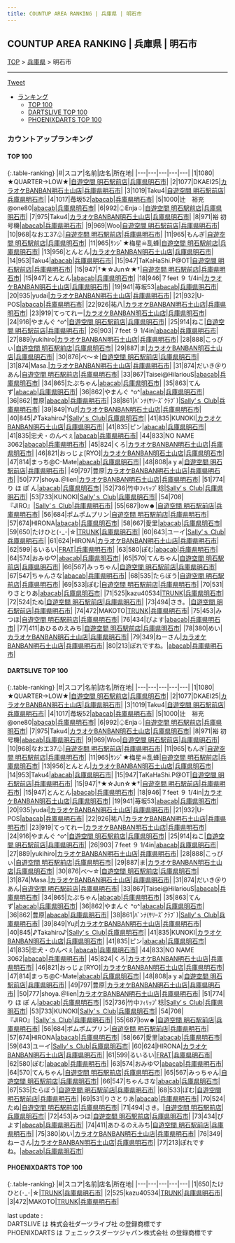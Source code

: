 ```yaml
---
title: COUNTUP AREA RANKING | 兵庫県 | 明石市
---
```

## COUNTUP AREA RANKING | 兵庫県 | 明石市

[TOP](/darts/rank/) > [兵庫県](/darts/rank/兵庫県/) > 明石市

___

<a href="https://twitter.com/share?ref_src=twsrc%5Etfw" data-text="COUNTUP AREA RANKING | 兵庫県明石市" class="twitter-share-button" data-hashtags="DARTSLIVE,PHOENIXDARTS,darts,ダーツ" data-show-count="false">Tweet</a>

* [ランキング](#カウントアップランキング)
    * [TOP 100](#top-100)
    * [DARTSLIVE TOP 100](#dartslive-top-100)
    * [PHOENIXDARTS TOP 100](#phoenixdarts-top-100)

### カウントアップランキング

#### TOP 100



{:.table-ranking}
|#|スコア|名前|店名|所在地|
|---|---|---|---|---|
|1|1080|<span class="rank-name-dl">★QUARTER→LOW★</span>|<a href="https://search.dartslive.com/jp/shop/cf31be5b9eb2e6595f9f3321c1147265">自遊空間 明石駅前店</a>|<a href="/darts/rank/兵庫県/明石市">兵庫県明石市</a>|
|2|1077|<span class="rank-name-dl">DKAEI25</span>|<a href="https://search.dartslive.com/jp/shop/b8350ee990ae59d50d9b047a20a7ba1e">カラオケBANBAN明石土山店</a>|<a href="/darts/rank/兵庫県/明石市">兵庫県明石市</a>|
|3|1019|<span class="rank-name-dl">Taku4</span>|<a href="https://search.dartslive.com/jp/shop/cf31be5b9eb2e6595f9f3321c1147265">自遊空間 明石駅前店</a>|<a href="/darts/rank/兵庫県/明石市">兵庫県明石市</a>|
|4|1017|<span class="rank-name-dl">苺坂52</span>|<a href="https://search.dartslive.com/jp/shop/890ea0449c89582f58d385ea46352d8f">abacab</a>|<a href="/darts/rank/兵庫県/明石市">兵庫県明石市</a>|
|5|1000|<span class="rank-name-dl">辻　裕充@one80</span>|<a href="https://search.dartslive.com/jp/shop/890ea0449c89582f58d385ea46352d8f">abacab</a>|<a href="/darts/rank/兵庫県/明石市">兵庫県明石市</a>|
|6|992|<span class="rank-name-dl">♤Enja♤</span>|<a href="https://search.dartslive.com/jp/shop/cf31be5b9eb2e6595f9f3321c1147265">自遊空間 明石駅前店</a>|<a href="/darts/rank/兵庫県/明石市">兵庫県明石市</a>|
|7|975|<span class="rank-name-dl">Taku4</span>|<a href="https://search.dartslive.com/jp/shop/b8350ee990ae59d50d9b047a20a7ba1e">カラオケBANBAN明石土山店</a>|<a href="/darts/rank/兵庫県/明石市">兵庫県明石市</a>|
|8|971|<span class="rank-name-dl">裕 初号機</span>|<a href="https://search.dartslive.com/jp/shop/890ea0449c89582f58d385ea46352d8f">abacab</a>|<a href="/darts/rank/兵庫県/明石市">兵庫県明石市</a>|
|9|969|<span class="rank-name-dl">Woo</span>|<a href="https://search.dartslive.com/jp/shop/cf31be5b9eb2e6595f9f3321c1147265">自遊空間 明石駅前店</a>|<a href="/darts/rank/兵庫県/明石市">兵庫県明石市</a>|
|10|968|<span class="rank-name-dl">なおエ37♧</span>|<a href="https://search.dartslive.com/jp/shop/cf31be5b9eb2e6595f9f3321c1147265">自遊空間 明石駅前店</a>|<a href="/darts/rank/兵庫県/明石市">兵庫県明石市</a>|
|11|965|<span class="rank-name-dl">もんぎ</span>|<a href="https://search.dartslive.com/jp/shop/cf31be5b9eb2e6595f9f3321c1147265">自遊空間 明石駅前店</a>|<a href="/darts/rank/兵庫県/明石市">兵庫県明石市</a>|
|11|965|<span class="rank-name-dl">ｻﾝｼﾞ★梅星☠乱蜂</span>|<a href="https://search.dartslive.com/jp/shop/cf31be5b9eb2e6595f9f3321c1147265">自遊空間 明石駅前店</a>|<a href="/darts/rank/兵庫県/明石市">兵庫県明石市</a>|
|13|956|<span class="rank-name-dl">とんとん</span>|<a href="https://search.dartslive.com/jp/shop/b8350ee990ae59d50d9b047a20a7ba1e">カラオケBANBAN明石土山店</a>|<a href="/darts/rank/兵庫県/明石市">兵庫県明石市</a>|
|14|953|<span class="rank-name-dl">Taku4</span>|<a href="https://search.dartslive.com/jp/shop/890ea0449c89582f58d385ea46352d8f">abacab</a>|<a href="/darts/rank/兵庫県/明石市">兵庫県明石市</a>|
|15|947|<span class="rank-name-dl">TaKaHaShi.P@OT</span>|<a href="https://search.dartslive.com/jp/shop/cf31be5b9eb2e6595f9f3321c1147265">自遊空間 明石駅前店</a>|<a href="/darts/rank/兵庫県/明石市">兵庫県明石市</a>|
|15|947|<span class="rank-name-dl">†★☆Jun☆★†</span>|<a href="https://search.dartslive.com/jp/shop/cf31be5b9eb2e6595f9f3321c1147265">自遊空間 明石駅前店</a>|<a href="/darts/rank/兵庫県/明石市">兵庫県明石市</a>|
|15|947|<span class="rank-name-dl">とんとん</span>|<a href="https://search.dartslive.com/jp/shop/890ea0449c89582f58d385ea46352d8f">abacab</a>|<a href="/darts/rank/兵庫県/明石市">兵庫県明石市</a>|
|18|946|<span class="rank-name-dl">７feet ９ 1/4in</span>|<a href="https://search.dartslive.com/jp/shop/b8350ee990ae59d50d9b047a20a7ba1e">カラオケBANBAN明石土山店</a>|<a href="/darts/rank/兵庫県/明石市">兵庫県明石市</a>|
|19|941|<span class="rank-name-dl">苺坂53</span>|<a href="https://search.dartslive.com/jp/shop/890ea0449c89582f58d385ea46352d8f">abacab</a>|<a href="/darts/rank/兵庫県/明石市">兵庫県明石市</a>|
|20|935|<span class="rank-name-dl">yudai</span>|<a href="https://search.dartslive.com/jp/shop/b8350ee990ae59d50d9b047a20a7ba1e">カラオケBANBAN明石土山店</a>|<a href="/darts/rank/兵庫県/明石市">兵庫県明石市</a>|
|21|932|<span class="rank-name-dl">U-POS</span>|<a href="https://search.dartslive.com/jp/shop/890ea0449c89582f58d385ea46352d8f">abacab</a>|<a href="/darts/rank/兵庫県/明石市">兵庫県明石市</a>|
|22|926|<span class="rank-name-dl">祐八</span>|<a href="https://search.dartslive.com/jp/shop/b8350ee990ae59d50d9b047a20a7ba1e">カラオケBANBAN明石土山店</a>|<a href="/darts/rank/兵庫県/明石市">兵庫県明石市</a>|
|23|919|<span class="rank-name-dl">てってれー</span>|<a href="https://search.dartslive.com/jp/shop/b8350ee990ae59d50d9b047a20a7ba1e">カラオケBANBAN明石土山店</a>|<a href="/darts/rank/兵庫県/明石市">兵庫県明石市</a>|
|24|916|<span class="rank-name-dl">やまんぐ ^o^</span>|<a href="https://search.dartslive.com/jp/shop/cf31be5b9eb2e6595f9f3321c1147265">自遊空間 明石駅前店</a>|<a href="/darts/rank/兵庫県/明石市">兵庫県明石市</a>|
|25|914|<span class="rank-name-dl">ねこ</span>|<a href="https://search.dartslive.com/jp/shop/cf31be5b9eb2e6595f9f3321c1147265">自遊空間 明石駅前店</a>|<a href="/darts/rank/兵庫県/明石市">兵庫県明石市</a>|
|26|903|<span class="rank-name-dl">７feet ９ 1/4in</span>|<a href="https://search.dartslive.com/jp/shop/890ea0449c89582f58d385ea46352d8f">abacab</a>|<a href="/darts/rank/兵庫県/明石市">兵庫県明石市</a>|
|27|889|<span class="rank-name-dl">yukihiro</span>|<a href="https://search.dartslive.com/jp/shop/b8350ee990ae59d50d9b047a20a7ba1e">カラオケBANBAN明石土山店</a>|<a href="/darts/rank/兵庫県/明石市">兵庫県明石市</a>|
|28|888|<span class="rank-name-dl">こっぴぃ</span>|<a href="https://search.dartslive.com/jp/shop/cf31be5b9eb2e6595f9f3321c1147265">自遊空間 明石駅前店</a>|<a href="/darts/rank/兵庫県/明石市">兵庫県明石市</a>|
|29|887|<span class="rank-name-dl">ま</span>|<a href="https://search.dartslive.com/jp/shop/b8350ee990ae59d50d9b047a20a7ba1e">カラオケBANBAN明石土山店</a>|<a href="/darts/rank/兵庫県/明石市">兵庫県明石市</a>|
|30|876|<span class="rank-name-dl">べ～☆</span>|<a href="https://search.dartslive.com/jp/shop/cf31be5b9eb2e6595f9f3321c1147265">自遊空間 明石駅前店</a>|<a href="/darts/rank/兵庫県/明石市">兵庫県明石市</a>|
|31|874|<span class="rank-name-dl">Masa.</span>|<a href="https://search.dartslive.com/jp/shop/b8350ee990ae59d50d9b047a20a7ba1e">カラオケBANBAN明石土山店</a>|<a href="/darts/rank/兵庫県/明石市">兵庫県明石市</a>|
|31|874|<span class="rank-name-dl">だいき＠りあん</span>|<a href="https://search.dartslive.com/jp/shop/cf31be5b9eb2e6595f9f3321c1147265">自遊空間 明石駅前店</a>|<a href="/darts/rank/兵庫県/明石市">兵庫県明石市</a>|
|33|867|<span class="rank-name-dl">Taisei@HilariouS</span>|<a href="https://search.dartslive.com/jp/shop/890ea0449c89582f58d385ea46352d8f">abacab</a>|<a href="/darts/rank/兵庫県/明石市">兵庫県明石市</a>|
|34|865|<span class="rank-name-dl">たぷちゃん</span>|<a href="https://search.dartslive.com/jp/shop/890ea0449c89582f58d385ea46352d8f">abacab</a>|<a href="/darts/rank/兵庫県/明石市">兵庫県明石市</a>|
|35|863|<span class="rank-name-dl">てんず</span>|<a href="https://search.dartslive.com/jp/shop/890ea0449c89582f58d385ea46352d8f">abacab</a>|<a href="/darts/rank/兵庫県/明石市">兵庫県明石市</a>|
|36|862|<span class="rank-name-dl">やまんぐ ^o^</span>|<a href="https://search.dartslive.com/jp/shop/890ea0449c89582f58d385ea46352d8f">abacab</a>|<a href="/darts/rank/兵庫県/明石市">兵庫県明石市</a>|
|36|862|<span class="rank-name-dl">豊原</span>|<a href="https://search.dartslive.com/jp/shop/890ea0449c89582f58d385ea46352d8f">abacab</a>|<a href="/darts/rank/兵庫県/明石市">兵庫県明石市</a>|
|38|861|<span class="rank-name-dl">ﾊﾞﾝﾅ(ｻﾘｰｽﾞｸﾗﾌﾞ)</span>|<a href="https://search.dartslive.com/jp/shop/0e1a0ed39bbffacd0d9b047a20a7ba1e">Sally’ｓ Club</a>|<a href="/darts/rank/兵庫県/明石市">兵庫県明石市</a>|
|39|849|<span class="rank-name-dl">Yuj!</span>|<a href="https://search.dartslive.com/jp/shop/b8350ee990ae59d50d9b047a20a7ba1e">カラオケBANBAN明石土山店</a>|<a href="/darts/rank/兵庫県/明石市">兵庫県明石市</a>|
|40|845|<span class="rank-name-dl">♪Takahiro♪</span>|<a href="https://search.dartslive.com/jp/shop/0e1a0ed39bbffacd0d9b047a20a7ba1e">Sally’ｓ Club</a>|<a href="/darts/rank/兵庫県/明石市">兵庫県明石市</a>|
|41|835|<span class="rank-name-dl">KUNOKI</span>|<a href="https://search.dartslive.com/jp/shop/b8350ee990ae59d50d9b047a20a7ba1e">カラオケBANBAN明石土山店</a>|<a href="/darts/rank/兵庫県/明石市">兵庫県明石市</a>|
|41|835|<span class="rank-name-dl">ピン</span>|<a href="https://search.dartslive.com/jp/shop/890ea0449c89582f58d385ea46352d8f">abacab</a>|<a href="/darts/rank/兵庫県/明石市">兵庫県明石市</a>|
|41|835|<span class="rank-name-dl">忠犬・のんべぇ</span>|<a href="https://search.dartslive.com/jp/shop/890ea0449c89582f58d385ea46352d8f">abacab</a>|<a href="/darts/rank/兵庫県/明石市">兵庫県明石市</a>|
|44|833|<span class="rank-name-dl">NO NAME 3062</span>|<a href="https://search.dartslive.com/jp/shop/890ea0449c89582f58d385ea46352d8f">abacab</a>|<a href="/darts/rank/兵庫県/明石市">兵庫県明石市</a>|
|45|824|<span class="rank-name-dl">くろ</span>|<a href="https://search.dartslive.com/jp/shop/b8350ee990ae59d50d9b047a20a7ba1e">カラオケBANBAN明石土山店</a>|<a href="/darts/rank/兵庫県/明石市">兵庫県明石市</a>|
|46|821|<span class="rank-name-dl">おっじょ[RYO]</span>|<a href="https://search.dartslive.com/jp/shop/b8350ee990ae59d50d9b047a20a7ba1e">カラオケBANBAN明石土山店</a>|<a href="/darts/rank/兵庫県/明石市">兵庫県明石市</a>|
|47|814|<span class="rank-name-dl">まっち@C-Mate</span>|<a href="https://search.dartslive.com/jp/shop/890ea0449c89582f58d385ea46352d8f">abacab</a>|<a href="/darts/rank/兵庫県/明石市">兵庫県明石市</a>|
|48|808|<span class="rank-name-dl">a y a</span>|<a href="https://search.dartslive.com/jp/shop/cf31be5b9eb2e6595f9f3321c1147265">自遊空間 明石駅前店</a>|<a href="/darts/rank/兵庫県/明石市">兵庫県明石市</a>|
|49|797|<span class="rank-name-dl">豊原</span>|<a href="https://search.dartslive.com/jp/shop/b8350ee990ae59d50d9b047a20a7ba1e">カラオケBANBAN明石土山店</a>|<a href="/darts/rank/兵庫県/明石市">兵庫県明石市</a>|
|50|777|<span class="rank-name-dl">shoya.＠lien</span>|<a href="https://search.dartslive.com/jp/shop/b8350ee990ae59d50d9b047a20a7ba1e">カラオケBANBAN明石土山店</a>|<a href="/darts/rank/兵庫県/明石市">兵庫県明石市</a>|
|51|774|<span class="rank-name-dl">り ほ ぽ ん</span>|<a href="https://search.dartslive.com/jp/shop/890ea0449c89582f58d385ea46352d8f">abacab</a>|<a href="/darts/rank/兵庫県/明石市">兵庫県明石市</a>|
|52|736|<span class="rank-name-dl">竹中ﾌｨﾘｯﾌﾟ稔</span>|<a href="https://search.dartslive.com/jp/shop/0e1a0ed39bbffacd0d9b047a20a7ba1e">Sally’ｓ Club</a>|<a href="/darts/rank/兵庫県/明石市">兵庫県明石市</a>|
|53|733|<span class="rank-name-dl">KUNOKI</span>|<a href="https://search.dartslive.com/jp/shop/0e1a0ed39bbffacd0d9b047a20a7ba1e">Sally’ｓ Club</a>|<a href="/darts/rank/兵庫県/明石市">兵庫県明石市</a>|
|54|708|<span class="rank-name-dl">『JIRO』</span>|<a href="https://search.dartslive.com/jp/shop/0e1a0ed39bbffacd0d9b047a20a7ba1e">Sally’ｓ Club</a>|<a href="/darts/rank/兵庫県/明石市">兵庫県明石市</a>|
|55|687|<span class="rank-name-dl">low☻</span>|<a href="https://search.dartslive.com/jp/shop/cf31be5b9eb2e6595f9f3321c1147265">自遊空間 明石駅前店</a>|<a href="/darts/rank/兵庫県/明石市">兵庫県明石市</a>|
|56|684|<span class="rank-name-dl">ポムポムプリン</span>|<a href="https://search.dartslive.com/jp/shop/cf31be5b9eb2e6595f9f3321c1147265">自遊空間 明石駅前店</a>|<a href="/darts/rank/兵庫県/明石市">兵庫県明石市</a>|
|57|674|<span class="rank-name-dl">HIRONA</span>|<a href="https://search.dartslive.com/jp/shop/890ea0449c89582f58d385ea46352d8f">abacab</a>|<a href="/darts/rank/兵庫県/明石市">兵庫県明石市</a>|
|58|667|<span class="rank-name-dl">愛里</span>|<a href="https://search.dartslive.com/jp/shop/890ea0449c89582f58d385ea46352d8f">abacab</a>|<a href="/darts/rank/兵庫県/明石市">兵庫県明石市</a>|
|59|650|<span class="rank-name-pd">たけひと(･_･&#124;☆</span>|<a href="https://vs.phoenixdarts.com/jp/shop/shopDetailInfo/s_88333?s_seq=88333">TRUNK</a>|<a href="/darts/rank/兵庫県/明石市">兵庫県明石市</a>|
|60|643|<span class="rank-name-dl">ユーイ</span>|<a href="https://search.dartslive.com/jp/shop/0e1a0ed39bbffacd0d9b047a20a7ba1e">Sally’ｓ Club</a>|<a href="/darts/rank/兵庫県/明石市">兵庫県明石市</a>|
|61|624|<span class="rank-name-dl">HIRONA</span>|<a href="https://search.dartslive.com/jp/shop/b8350ee990ae59d50d9b047a20a7ba1e">カラオケBANBAN明石土山店</a>|<a href="/darts/rank/兵庫県/明石市">兵庫県明石市</a>|
|62|599|<span class="rank-name-dl">るいるい</span>|<a href="https://search.dartslive.com/jp/shop/728ea68c93df42ae0d9b047a20a7ba1e">FRAT</a>|<a href="/darts/rank/兵庫県/明石市">兵庫県明石市</a>|
|63|580|<span class="rank-name-dl">ぽむ</span>|<a href="https://search.dartslive.com/jp/shop/890ea0449c89582f58d385ea46352d8f">abacab</a>|<a href="/darts/rank/兵庫県/明石市">兵庫県明石市</a>|
|64|574|<span class="rank-name-dl">おみゆ♡</span>|<a href="https://search.dartslive.com/jp/shop/890ea0449c89582f58d385ea46352d8f">abacab</a>|<a href="/darts/rank/兵庫県/明石市">兵庫県明石市</a>|
|65|570|<span class="rank-name-dl">てんちゃん</span>|<a href="https://search.dartslive.com/jp/shop/cf31be5b9eb2e6595f9f3321c1147265">自遊空間 明石駅前店</a>|<a href="/darts/rank/兵庫県/明石市">兵庫県明石市</a>|
|66|567|<span class="rank-name-dl">みっちゃん</span>|<a href="https://search.dartslive.com/jp/shop/cf31be5b9eb2e6595f9f3321c1147265">自遊空間 明石駅前店</a>|<a href="/darts/rank/兵庫県/明石市">兵庫県明石市</a>|
|67|547|<span class="rank-name-dl">ちゃんさな</span>|<a href="https://search.dartslive.com/jp/shop/890ea0449c89582f58d385ea46352d8f">abacab</a>|<a href="/darts/rank/兵庫県/明石市">兵庫県明石市</a>|
|68|535|<span class="rank-name-dl">たらぼう</span>|<a href="https://search.dartslive.com/jp/shop/cf31be5b9eb2e6595f9f3321c1147265">自遊空間 明石駅前店</a>|<a href="/darts/rank/兵庫県/明石市">兵庫県明石市</a>|
|69|533|<span class="rank-name-dl">ぽむ</span>|<a href="https://search.dartslive.com/jp/shop/cf31be5b9eb2e6595f9f3321c1147265">自遊空間 明石駅前店</a>|<a href="/darts/rank/兵庫県/明石市">兵庫県明石市</a>|
|70|531|<span class="rank-name-dl">りさとりあ</span>|<a href="https://search.dartslive.com/jp/shop/890ea0449c89582f58d385ea46352d8f">abacab</a>|<a href="/darts/rank/兵庫県/明石市">兵庫県明石市</a>|
|71|525|<span class="rank-name-pd">kazu40534</span>|<a href="https://vs.phoenixdarts.com/jp/shop/shopDetailInfo/s_88333?s_seq=88333">TRUNK</a>|<a href="/darts/rank/兵庫県/明石市">兵庫県明石市</a>|
|72|524|<span class="rank-name-dl">たぬ</span>|<a href="https://search.dartslive.com/jp/shop/cf31be5b9eb2e6595f9f3321c1147265">自遊空間 明石駅前店</a>|<a href="/darts/rank/兵庫県/明石市">兵庫県明石市</a>|
|73|494|<span class="rank-name-dl">さき。</span>|<a href="https://search.dartslive.com/jp/shop/cf31be5b9eb2e6595f9f3321c1147265">自遊空間 明石駅前店</a>|<a href="/darts/rank/兵庫県/明石市">兵庫県明石市</a>|
|74|472|<span class="rank-name-pd">MAKOTO</span>|<a href="https://vs.phoenixdarts.com/jp/shop/shopDetailInfo/s_88333?s_seq=88333">TRUNK</a>|<a href="/darts/rank/兵庫県/明石市">兵庫県明石市</a>|
|75|453|<span class="rank-name-dl">みつほ</span>|<a href="https://search.dartslive.com/jp/shop/cf31be5b9eb2e6595f9f3321c1147265">自遊空間 明石駅前店</a>|<a href="/darts/rank/兵庫県/明石市">兵庫県明石市</a>|
|76|434|<span class="rank-name-dl">ぴよす</span>|<a href="https://search.dartslive.com/jp/shop/890ea0449c89582f58d385ea46352d8f">abacab</a>|<a href="/darts/rank/兵庫県/明石市">兵庫県明石市</a>|
|77|411|<span class="rank-name-dl">あひるのえみち</span>|<a href="https://search.dartslive.com/jp/shop/cf31be5b9eb2e6595f9f3321c1147265">自遊空間 明石駅前店</a>|<a href="/darts/rank/兵庫県/明石市">兵庫県明石市</a>|
|78|380|<span class="rank-name-dl">めい</span>|<a href="https://search.dartslive.com/jp/shop/b8350ee990ae59d50d9b047a20a7ba1e">カラオケBANBAN明石土山店</a>|<a href="/darts/rank/兵庫県/明石市">兵庫県明石市</a>|
|79|349|<span class="rank-name-dl">ねーさん</span>|<a href="https://search.dartslive.com/jp/shop/b8350ee990ae59d50d9b047a20a7ba1e">カラオケBANBAN明石土山店</a>|<a href="/darts/rank/兵庫県/明石市">兵庫県明石市</a>|
|80|213|<span class="rank-name-dl">ぽれですね。</span>|<a href="https://search.dartslive.com/jp/shop/890ea0449c89582f58d385ea46352d8f">abacab</a>|<a href="/darts/rank/兵庫県/明石市">兵庫県明石市</a>|


#### DARTSLIVE TOP 100



{:.table-ranking}
|#|スコア|名前|店名|所在地|
|---|---|---|---|---|
|1|1080|<span class="rank-name-dl">★QUARTER→LOW★</span>|<a href="https://search.dartslive.com/jp/shop/cf31be5b9eb2e6595f9f3321c1147265">自遊空間 明石駅前店</a>|<a href="/darts/rank/兵庫県/明石市">兵庫県明石市</a>|
|2|1077|<span class="rank-name-dl">DKAEI25</span>|<a href="https://search.dartslive.com/jp/shop/b8350ee990ae59d50d9b047a20a7ba1e">カラオケBANBAN明石土山店</a>|<a href="/darts/rank/兵庫県/明石市">兵庫県明石市</a>|
|3|1019|<span class="rank-name-dl">Taku4</span>|<a href="https://search.dartslive.com/jp/shop/cf31be5b9eb2e6595f9f3321c1147265">自遊空間 明石駅前店</a>|<a href="/darts/rank/兵庫県/明石市">兵庫県明石市</a>|
|4|1017|<span class="rank-name-dl">苺坂52</span>|<a href="https://search.dartslive.com/jp/shop/890ea0449c89582f58d385ea46352d8f">abacab</a>|<a href="/darts/rank/兵庫県/明石市">兵庫県明石市</a>|
|5|1000|<span class="rank-name-dl">辻　裕充@one80</span>|<a href="https://search.dartslive.com/jp/shop/890ea0449c89582f58d385ea46352d8f">abacab</a>|<a href="/darts/rank/兵庫県/明石市">兵庫県明石市</a>|
|6|992|<span class="rank-name-dl">♤Enja♤</span>|<a href="https://search.dartslive.com/jp/shop/cf31be5b9eb2e6595f9f3321c1147265">自遊空間 明石駅前店</a>|<a href="/darts/rank/兵庫県/明石市">兵庫県明石市</a>|
|7|975|<span class="rank-name-dl">Taku4</span>|<a href="https://search.dartslive.com/jp/shop/b8350ee990ae59d50d9b047a20a7ba1e">カラオケBANBAN明石土山店</a>|<a href="/darts/rank/兵庫県/明石市">兵庫県明石市</a>|
|8|971|<span class="rank-name-dl">裕 初号機</span>|<a href="https://search.dartslive.com/jp/shop/890ea0449c89582f58d385ea46352d8f">abacab</a>|<a href="/darts/rank/兵庫県/明石市">兵庫県明石市</a>|
|9|969|<span class="rank-name-dl">Woo</span>|<a href="https://search.dartslive.com/jp/shop/cf31be5b9eb2e6595f9f3321c1147265">自遊空間 明石駅前店</a>|<a href="/darts/rank/兵庫県/明石市">兵庫県明石市</a>|
|10|968|<span class="rank-name-dl">なおエ37♧</span>|<a href="https://search.dartslive.com/jp/shop/cf31be5b9eb2e6595f9f3321c1147265">自遊空間 明石駅前店</a>|<a href="/darts/rank/兵庫県/明石市">兵庫県明石市</a>|
|11|965|<span class="rank-name-dl">もんぎ</span>|<a href="https://search.dartslive.com/jp/shop/cf31be5b9eb2e6595f9f3321c1147265">自遊空間 明石駅前店</a>|<a href="/darts/rank/兵庫県/明石市">兵庫県明石市</a>|
|11|965|<span class="rank-name-dl">ｻﾝｼﾞ★梅星☠乱蜂</span>|<a href="https://search.dartslive.com/jp/shop/cf31be5b9eb2e6595f9f3321c1147265">自遊空間 明石駅前店</a>|<a href="/darts/rank/兵庫県/明石市">兵庫県明石市</a>|
|13|956|<span class="rank-name-dl">とんとん</span>|<a href="https://search.dartslive.com/jp/shop/b8350ee990ae59d50d9b047a20a7ba1e">カラオケBANBAN明石土山店</a>|<a href="/darts/rank/兵庫県/明石市">兵庫県明石市</a>|
|14|953|<span class="rank-name-dl">Taku4</span>|<a href="https://search.dartslive.com/jp/shop/890ea0449c89582f58d385ea46352d8f">abacab</a>|<a href="/darts/rank/兵庫県/明石市">兵庫県明石市</a>|
|15|947|<span class="rank-name-dl">TaKaHaShi.P@OT</span>|<a href="https://search.dartslive.com/jp/shop/cf31be5b9eb2e6595f9f3321c1147265">自遊空間 明石駅前店</a>|<a href="/darts/rank/兵庫県/明石市">兵庫県明石市</a>|
|15|947|<span class="rank-name-dl">†★☆Jun☆★†</span>|<a href="https://search.dartslive.com/jp/shop/cf31be5b9eb2e6595f9f3321c1147265">自遊空間 明石駅前店</a>|<a href="/darts/rank/兵庫県/明石市">兵庫県明石市</a>|
|15|947|<span class="rank-name-dl">とんとん</span>|<a href="https://search.dartslive.com/jp/shop/890ea0449c89582f58d385ea46352d8f">abacab</a>|<a href="/darts/rank/兵庫県/明石市">兵庫県明石市</a>|
|18|946|<span class="rank-name-dl">７feet ９ 1/4in</span>|<a href="https://search.dartslive.com/jp/shop/b8350ee990ae59d50d9b047a20a7ba1e">カラオケBANBAN明石土山店</a>|<a href="/darts/rank/兵庫県/明石市">兵庫県明石市</a>|
|19|941|<span class="rank-name-dl">苺坂53</span>|<a href="https://search.dartslive.com/jp/shop/890ea0449c89582f58d385ea46352d8f">abacab</a>|<a href="/darts/rank/兵庫県/明石市">兵庫県明石市</a>|
|20|935|<span class="rank-name-dl">yudai</span>|<a href="https://search.dartslive.com/jp/shop/b8350ee990ae59d50d9b047a20a7ba1e">カラオケBANBAN明石土山店</a>|<a href="/darts/rank/兵庫県/明石市">兵庫県明石市</a>|
|21|932|<span class="rank-name-dl">U-POS</span>|<a href="https://search.dartslive.com/jp/shop/890ea0449c89582f58d385ea46352d8f">abacab</a>|<a href="/darts/rank/兵庫県/明石市">兵庫県明石市</a>|
|22|926|<span class="rank-name-dl">祐八</span>|<a href="https://search.dartslive.com/jp/shop/b8350ee990ae59d50d9b047a20a7ba1e">カラオケBANBAN明石土山店</a>|<a href="/darts/rank/兵庫県/明石市">兵庫県明石市</a>|
|23|919|<span class="rank-name-dl">てってれー</span>|<a href="https://search.dartslive.com/jp/shop/b8350ee990ae59d50d9b047a20a7ba1e">カラオケBANBAN明石土山店</a>|<a href="/darts/rank/兵庫県/明石市">兵庫県明石市</a>|
|24|916|<span class="rank-name-dl">やまんぐ ^o^</span>|<a href="https://search.dartslive.com/jp/shop/cf31be5b9eb2e6595f9f3321c1147265">自遊空間 明石駅前店</a>|<a href="/darts/rank/兵庫県/明石市">兵庫県明石市</a>|
|25|914|<span class="rank-name-dl">ねこ</span>|<a href="https://search.dartslive.com/jp/shop/cf31be5b9eb2e6595f9f3321c1147265">自遊空間 明石駅前店</a>|<a href="/darts/rank/兵庫県/明石市">兵庫県明石市</a>|
|26|903|<span class="rank-name-dl">７feet ９ 1/4in</span>|<a href="https://search.dartslive.com/jp/shop/890ea0449c89582f58d385ea46352d8f">abacab</a>|<a href="/darts/rank/兵庫県/明石市">兵庫県明石市</a>|
|27|889|<span class="rank-name-dl">yukihiro</span>|<a href="https://search.dartslive.com/jp/shop/b8350ee990ae59d50d9b047a20a7ba1e">カラオケBANBAN明石土山店</a>|<a href="/darts/rank/兵庫県/明石市">兵庫県明石市</a>|
|28|888|<span class="rank-name-dl">こっぴぃ</span>|<a href="https://search.dartslive.com/jp/shop/cf31be5b9eb2e6595f9f3321c1147265">自遊空間 明石駅前店</a>|<a href="/darts/rank/兵庫県/明石市">兵庫県明石市</a>|
|29|887|<span class="rank-name-dl">ま</span>|<a href="https://search.dartslive.com/jp/shop/b8350ee990ae59d50d9b047a20a7ba1e">カラオケBANBAN明石土山店</a>|<a href="/darts/rank/兵庫県/明石市">兵庫県明石市</a>|
|30|876|<span class="rank-name-dl">べ～☆</span>|<a href="https://search.dartslive.com/jp/shop/cf31be5b9eb2e6595f9f3321c1147265">自遊空間 明石駅前店</a>|<a href="/darts/rank/兵庫県/明石市">兵庫県明石市</a>|
|31|874|<span class="rank-name-dl">Masa.</span>|<a href="https://search.dartslive.com/jp/shop/b8350ee990ae59d50d9b047a20a7ba1e">カラオケBANBAN明石土山店</a>|<a href="/darts/rank/兵庫県/明石市">兵庫県明石市</a>|
|31|874|<span class="rank-name-dl">だいき＠りあん</span>|<a href="https://search.dartslive.com/jp/shop/cf31be5b9eb2e6595f9f3321c1147265">自遊空間 明石駅前店</a>|<a href="/darts/rank/兵庫県/明石市">兵庫県明石市</a>|
|33|867|<span class="rank-name-dl">Taisei@HilariouS</span>|<a href="https://search.dartslive.com/jp/shop/890ea0449c89582f58d385ea46352d8f">abacab</a>|<a href="/darts/rank/兵庫県/明石市">兵庫県明石市</a>|
|34|865|<span class="rank-name-dl">たぷちゃん</span>|<a href="https://search.dartslive.com/jp/shop/890ea0449c89582f58d385ea46352d8f">abacab</a>|<a href="/darts/rank/兵庫県/明石市">兵庫県明石市</a>|
|35|863|<span class="rank-name-dl">てんず</span>|<a href="https://search.dartslive.com/jp/shop/890ea0449c89582f58d385ea46352d8f">abacab</a>|<a href="/darts/rank/兵庫県/明石市">兵庫県明石市</a>|
|36|862|<span class="rank-name-dl">やまんぐ ^o^</span>|<a href="https://search.dartslive.com/jp/shop/890ea0449c89582f58d385ea46352d8f">abacab</a>|<a href="/darts/rank/兵庫県/明石市">兵庫県明石市</a>|
|36|862|<span class="rank-name-dl">豊原</span>|<a href="https://search.dartslive.com/jp/shop/890ea0449c89582f58d385ea46352d8f">abacab</a>|<a href="/darts/rank/兵庫県/明石市">兵庫県明石市</a>|
|38|861|<span class="rank-name-dl">ﾊﾞﾝﾅ(ｻﾘｰｽﾞｸﾗﾌﾞ)</span>|<a href="https://search.dartslive.com/jp/shop/0e1a0ed39bbffacd0d9b047a20a7ba1e">Sally’ｓ Club</a>|<a href="/darts/rank/兵庫県/明石市">兵庫県明石市</a>|
|39|849|<span class="rank-name-dl">Yuj!</span>|<a href="https://search.dartslive.com/jp/shop/b8350ee990ae59d50d9b047a20a7ba1e">カラオケBANBAN明石土山店</a>|<a href="/darts/rank/兵庫県/明石市">兵庫県明石市</a>|
|40|845|<span class="rank-name-dl">♪Takahiro♪</span>|<a href="https://search.dartslive.com/jp/shop/0e1a0ed39bbffacd0d9b047a20a7ba1e">Sally’ｓ Club</a>|<a href="/darts/rank/兵庫県/明石市">兵庫県明石市</a>|
|41|835|<span class="rank-name-dl">KUNOKI</span>|<a href="https://search.dartslive.com/jp/shop/b8350ee990ae59d50d9b047a20a7ba1e">カラオケBANBAN明石土山店</a>|<a href="/darts/rank/兵庫県/明石市">兵庫県明石市</a>|
|41|835|<span class="rank-name-dl">ピン</span>|<a href="https://search.dartslive.com/jp/shop/890ea0449c89582f58d385ea46352d8f">abacab</a>|<a href="/darts/rank/兵庫県/明石市">兵庫県明石市</a>|
|41|835|<span class="rank-name-dl">忠犬・のんべぇ</span>|<a href="https://search.dartslive.com/jp/shop/890ea0449c89582f58d385ea46352d8f">abacab</a>|<a href="/darts/rank/兵庫県/明石市">兵庫県明石市</a>|
|44|833|<span class="rank-name-dl">NO NAME 3062</span>|<a href="https://search.dartslive.com/jp/shop/890ea0449c89582f58d385ea46352d8f">abacab</a>|<a href="/darts/rank/兵庫県/明石市">兵庫県明石市</a>|
|45|824|<span class="rank-name-dl">くろ</span>|<a href="https://search.dartslive.com/jp/shop/b8350ee990ae59d50d9b047a20a7ba1e">カラオケBANBAN明石土山店</a>|<a href="/darts/rank/兵庫県/明石市">兵庫県明石市</a>|
|46|821|<span class="rank-name-dl">おっじょ[RYO]</span>|<a href="https://search.dartslive.com/jp/shop/b8350ee990ae59d50d9b047a20a7ba1e">カラオケBANBAN明石土山店</a>|<a href="/darts/rank/兵庫県/明石市">兵庫県明石市</a>|
|47|814|<span class="rank-name-dl">まっち@C-Mate</span>|<a href="https://search.dartslive.com/jp/shop/890ea0449c89582f58d385ea46352d8f">abacab</a>|<a href="/darts/rank/兵庫県/明石市">兵庫県明石市</a>|
|48|808|<span class="rank-name-dl">a y a</span>|<a href="https://search.dartslive.com/jp/shop/cf31be5b9eb2e6595f9f3321c1147265">自遊空間 明石駅前店</a>|<a href="/darts/rank/兵庫県/明石市">兵庫県明石市</a>|
|49|797|<span class="rank-name-dl">豊原</span>|<a href="https://search.dartslive.com/jp/shop/b8350ee990ae59d50d9b047a20a7ba1e">カラオケBANBAN明石土山店</a>|<a href="/darts/rank/兵庫県/明石市">兵庫県明石市</a>|
|50|777|<span class="rank-name-dl">shoya.＠lien</span>|<a href="https://search.dartslive.com/jp/shop/b8350ee990ae59d50d9b047a20a7ba1e">カラオケBANBAN明石土山店</a>|<a href="/darts/rank/兵庫県/明石市">兵庫県明石市</a>|
|51|774|<span class="rank-name-dl">り ほ ぽ ん</span>|<a href="https://search.dartslive.com/jp/shop/890ea0449c89582f58d385ea46352d8f">abacab</a>|<a href="/darts/rank/兵庫県/明石市">兵庫県明石市</a>|
|52|736|<span class="rank-name-dl">竹中ﾌｨﾘｯﾌﾟ稔</span>|<a href="https://search.dartslive.com/jp/shop/0e1a0ed39bbffacd0d9b047a20a7ba1e">Sally’ｓ Club</a>|<a href="/darts/rank/兵庫県/明石市">兵庫県明石市</a>|
|53|733|<span class="rank-name-dl">KUNOKI</span>|<a href="https://search.dartslive.com/jp/shop/0e1a0ed39bbffacd0d9b047a20a7ba1e">Sally’ｓ Club</a>|<a href="/darts/rank/兵庫県/明石市">兵庫県明石市</a>|
|54|708|<span class="rank-name-dl">『JIRO』</span>|<a href="https://search.dartslive.com/jp/shop/0e1a0ed39bbffacd0d9b047a20a7ba1e">Sally’ｓ Club</a>|<a href="/darts/rank/兵庫県/明石市">兵庫県明石市</a>|
|55|687|<span class="rank-name-dl">low☻</span>|<a href="https://search.dartslive.com/jp/shop/cf31be5b9eb2e6595f9f3321c1147265">自遊空間 明石駅前店</a>|<a href="/darts/rank/兵庫県/明石市">兵庫県明石市</a>|
|56|684|<span class="rank-name-dl">ポムポムプリン</span>|<a href="https://search.dartslive.com/jp/shop/cf31be5b9eb2e6595f9f3321c1147265">自遊空間 明石駅前店</a>|<a href="/darts/rank/兵庫県/明石市">兵庫県明石市</a>|
|57|674|<span class="rank-name-dl">HIRONA</span>|<a href="https://search.dartslive.com/jp/shop/890ea0449c89582f58d385ea46352d8f">abacab</a>|<a href="/darts/rank/兵庫県/明石市">兵庫県明石市</a>|
|58|667|<span class="rank-name-dl">愛里</span>|<a href="https://search.dartslive.com/jp/shop/890ea0449c89582f58d385ea46352d8f">abacab</a>|<a href="/darts/rank/兵庫県/明石市">兵庫県明石市</a>|
|59|643|<span class="rank-name-dl">ユーイ</span>|<a href="https://search.dartslive.com/jp/shop/0e1a0ed39bbffacd0d9b047a20a7ba1e">Sally’ｓ Club</a>|<a href="/darts/rank/兵庫県/明石市">兵庫県明石市</a>|
|60|624|<span class="rank-name-dl">HIRONA</span>|<a href="https://search.dartslive.com/jp/shop/b8350ee990ae59d50d9b047a20a7ba1e">カラオケBANBAN明石土山店</a>|<a href="/darts/rank/兵庫県/明石市">兵庫県明石市</a>|
|61|599|<span class="rank-name-dl">るいるい</span>|<a href="https://search.dartslive.com/jp/shop/728ea68c93df42ae0d9b047a20a7ba1e">FRAT</a>|<a href="/darts/rank/兵庫県/明石市">兵庫県明石市</a>|
|62|580|<span class="rank-name-dl">ぽむ</span>|<a href="https://search.dartslive.com/jp/shop/890ea0449c89582f58d385ea46352d8f">abacab</a>|<a href="/darts/rank/兵庫県/明石市">兵庫県明石市</a>|
|63|574|<span class="rank-name-dl">おみゆ♡</span>|<a href="https://search.dartslive.com/jp/shop/890ea0449c89582f58d385ea46352d8f">abacab</a>|<a href="/darts/rank/兵庫県/明石市">兵庫県明石市</a>|
|64|570|<span class="rank-name-dl">てんちゃん</span>|<a href="https://search.dartslive.com/jp/shop/cf31be5b9eb2e6595f9f3321c1147265">自遊空間 明石駅前店</a>|<a href="/darts/rank/兵庫県/明石市">兵庫県明石市</a>|
|65|567|<span class="rank-name-dl">みっちゃん</span>|<a href="https://search.dartslive.com/jp/shop/cf31be5b9eb2e6595f9f3321c1147265">自遊空間 明石駅前店</a>|<a href="/darts/rank/兵庫県/明石市">兵庫県明石市</a>|
|66|547|<span class="rank-name-dl">ちゃんさな</span>|<a href="https://search.dartslive.com/jp/shop/890ea0449c89582f58d385ea46352d8f">abacab</a>|<a href="/darts/rank/兵庫県/明石市">兵庫県明石市</a>|
|67|535|<span class="rank-name-dl">たらぼう</span>|<a href="https://search.dartslive.com/jp/shop/cf31be5b9eb2e6595f9f3321c1147265">自遊空間 明石駅前店</a>|<a href="/darts/rank/兵庫県/明石市">兵庫県明石市</a>|
|68|533|<span class="rank-name-dl">ぽむ</span>|<a href="https://search.dartslive.com/jp/shop/cf31be5b9eb2e6595f9f3321c1147265">自遊空間 明石駅前店</a>|<a href="/darts/rank/兵庫県/明石市">兵庫県明石市</a>|
|69|531|<span class="rank-name-dl">りさとりあ</span>|<a href="https://search.dartslive.com/jp/shop/890ea0449c89582f58d385ea46352d8f">abacab</a>|<a href="/darts/rank/兵庫県/明石市">兵庫県明石市</a>|
|70|524|<span class="rank-name-dl">たぬ</span>|<a href="https://search.dartslive.com/jp/shop/cf31be5b9eb2e6595f9f3321c1147265">自遊空間 明石駅前店</a>|<a href="/darts/rank/兵庫県/明石市">兵庫県明石市</a>|
|71|494|<span class="rank-name-dl">さき。</span>|<a href="https://search.dartslive.com/jp/shop/cf31be5b9eb2e6595f9f3321c1147265">自遊空間 明石駅前店</a>|<a href="/darts/rank/兵庫県/明石市">兵庫県明石市</a>|
|72|453|<span class="rank-name-dl">みつほ</span>|<a href="https://search.dartslive.com/jp/shop/cf31be5b9eb2e6595f9f3321c1147265">自遊空間 明石駅前店</a>|<a href="/darts/rank/兵庫県/明石市">兵庫県明石市</a>|
|73|434|<span class="rank-name-dl">ぴよす</span>|<a href="https://search.dartslive.com/jp/shop/890ea0449c89582f58d385ea46352d8f">abacab</a>|<a href="/darts/rank/兵庫県/明石市">兵庫県明石市</a>|
|74|411|<span class="rank-name-dl">あひるのえみち</span>|<a href="https://search.dartslive.com/jp/shop/cf31be5b9eb2e6595f9f3321c1147265">自遊空間 明石駅前店</a>|<a href="/darts/rank/兵庫県/明石市">兵庫県明石市</a>|
|75|380|<span class="rank-name-dl">めい</span>|<a href="https://search.dartslive.com/jp/shop/b8350ee990ae59d50d9b047a20a7ba1e">カラオケBANBAN明石土山店</a>|<a href="/darts/rank/兵庫県/明石市">兵庫県明石市</a>|
|76|349|<span class="rank-name-dl">ねーさん</span>|<a href="https://search.dartslive.com/jp/shop/b8350ee990ae59d50d9b047a20a7ba1e">カラオケBANBAN明石土山店</a>|<a href="/darts/rank/兵庫県/明石市">兵庫県明石市</a>|
|77|213|<span class="rank-name-dl">ぽれですね。</span>|<a href="https://search.dartslive.com/jp/shop/890ea0449c89582f58d385ea46352d8f">abacab</a>|<a href="/darts/rank/兵庫県/明石市">兵庫県明石市</a>|


#### PHOENIXDARTS TOP 100



{:.table-ranking}
|#|スコア|名前|店名|所在地|
|---|---|---|---|---|
|1|650|<span class="rank-name-pd">たけひと(･_･&#124;☆</span>|<a href="https://vs.phoenixdarts.com/jp/shop/shopDetailInfo/s_88333?s_seq=88333">TRUNK</a>|<a href="/darts/rank/兵庫県/明石市">兵庫県明石市</a>|
|2|525|<span class="rank-name-pd">kazu40534</span>|<a href="https://vs.phoenixdarts.com/jp/shop/shopDetailInfo/s_88333?s_seq=88333">TRUNK</a>|<a href="/darts/rank/兵庫県/明石市">兵庫県明石市</a>|
|3|472|<span class="rank-name-pd">MAKOTO</span>|<a href="https://vs.phoenixdarts.com/jp/shop/shopDetailInfo/s_88333?s_seq=88333">TRUNK</a>|<a href="/darts/rank/兵庫県/明石市">兵庫県明石市</a>|


<div class="footer border-top border-gray-light mt-5 pt-3 text-right text-gray">
    last update : <span style="font-weight: italic" id="foot_last_modified"></span><br />
    DARTSLIVE は 株式会社ダーツライブ社 の登録商標です<br />
    PHOENIXDARTS は フェニックスダーツジャパン株式会社 の登録商標です<br />
</div>

<script src="https://cdnjs.cloudflare.com/ajax/libs/jquery.tablesorter/2.31.3/js/jquery.tablesorter.min.js" integrity="sha512-qzgd5cYSZcosqpzpn7zF2ZId8f/8CHmFKZ8j7mU4OUXTNRd5g+ZHBPsgKEwoqxCtdQvExE5LprwwPAgoicguNg==" crossorigin="anonymous" referrerpolicy="no-referrer"></script>
<link rel="stylesheet" href="https://cdnjs.cloudflare.com/ajax/libs/jquery.tablesorter/2.31.3/css/theme.default.min.css" integrity="sha512-wghhOJkjQX0Lh3NSWvNKeZ0ZpNn+SPVXX1Qyc9OCaogADktxrBiBdKGDoqVUOyhStvMBmJQ8ZdMHiR3wuEq8+w==" crossorigin="anonymous" referrerpolicy="no-referrer" />
<script>
$(function() {
    $(".table-ranking").tablesorter({sortList:[[0, 0]]});
    $("#foot_last_modified").text(formatDate(new Date(document.lastModified), 'yyyy-MM-dd HH:mm:ss'));
});
</script>

<script async src="https://platform.twitter.com/widgets.js" charset="utf-8"></script>
